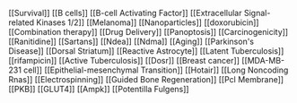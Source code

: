 [[Survival]]
[[B cells]]
[[B-cell Activating Factor]]
[[Extracellular Signal-related Kinases 1/2]]
[[Melanoma]]
[[Nanoparticles]]
[[doxorubicin]]
[[Combination therapy]]
[[Drug Delivery]]
[[Panoptosis]]
[[Carcinogenicity]]
[[Ranitidine]]
[[Sartans]]
[[Ndea]]
[[Ndma]]
[[Aging]]
[[Parkinson's Disease]]
[[Dorsal Striatum]]
[[Reactive Astrocyte]]
[[Latent Tuberculosis]]
[[rifampicin]]
[[Active Tuberculosis]]
[[Dosr]]
[[Breast cancer]]
[[MDA-MB-231 cell]]
[[Epithelial-mesenchymal Transition]]
[[Hotair]]
[[Long Noncoding Rnas]]
[[Electrospinning]]
[[Guided Bone Regeneration]]
[[Pcl Membrane]]
[[PKB]]
[[GLUT4]]
[[Ampk]]
[[Potentilla Fulgens]]
